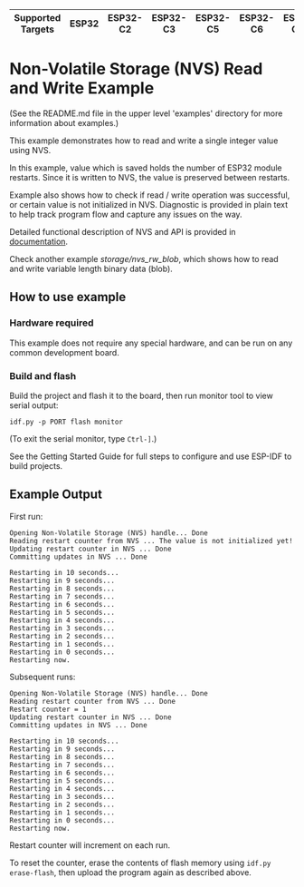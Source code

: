 | Supported Targets | ESP32 | ESP32-C2 | ESP32-C3 | ESP32-C5 | ESP32-C6 | ESP32-C61 | ESP32-H2 | ESP32-H21 | ESP32-H4 | ESP32-P4 | ESP32-S2 | ESP32-S3 |
| ----------------- | ----- | -------- | -------- | -------- | -------- | --------- | -------- | --------- | -------- | -------- | -------- | -------- |

# Non-Volatile Storage (NVS) Read and Write Example

(See the README.md file in the upper level 'examples' directory for more information about examples.)

This example demonstrates how to read and write a single integer value using NVS.

In this example, value which is saved holds the number of ESP32 module restarts. Since it is written to NVS, the value is preserved between restarts.

Example also shows how to check if read / write operation was successful, or certain value is not initialized in NVS. Diagnostic is provided in plain text to help track program flow and capture any issues on the way.

Detailed functional description of NVS and API is provided in [documentation](https://docs.espressif.com/projects/esp-idf/en/latest/api-reference/storage/nvs_flash.html).

Check another example *storage/nvs_rw_blob*, which shows how to read and write variable length binary data (blob).

## How to use example

### Hardware required

This example does not require any special hardware, and can be run on any common development board.

### Build and flash

Build the project and flash it to the board, then run monitor tool to view serial output:

```
idf.py -p PORT flash monitor
```

(To exit the serial monitor, type ``Ctrl-]``.)

See the Getting Started Guide for full steps to configure and use ESP-IDF to build projects.

## Example Output

First run:
```
Opening Non-Volatile Storage (NVS) handle... Done
Reading restart counter from NVS ... The value is not initialized yet!
Updating restart counter in NVS ... Done
Committing updates in NVS ... Done

Restarting in 10 seconds...
Restarting in 9 seconds...
Restarting in 8 seconds...
Restarting in 7 seconds...
Restarting in 6 seconds...
Restarting in 5 seconds...
Restarting in 4 seconds...
Restarting in 3 seconds...
Restarting in 2 seconds...
Restarting in 1 seconds...
Restarting in 0 seconds...
Restarting now.
```

Subsequent runs:

```
Opening Non-Volatile Storage (NVS) handle... Done
Reading restart counter from NVS ... Done
Restart counter = 1
Updating restart counter in NVS ... Done
Committing updates in NVS ... Done

Restarting in 10 seconds...
Restarting in 9 seconds...
Restarting in 8 seconds...
Restarting in 7 seconds...
Restarting in 6 seconds...
Restarting in 5 seconds...
Restarting in 4 seconds...
Restarting in 3 seconds...
Restarting in 2 seconds...
Restarting in 1 seconds...
Restarting in 0 seconds...
Restarting now.
```

Restart counter will increment on each run.

To reset the counter, erase the contents of flash memory using `idf.py erase-flash`, then upload the program again as described above.
